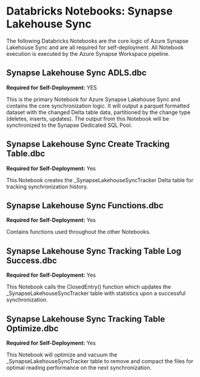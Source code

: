 # Databricks Notebooks: Synapse Lakehouse Sync

The following Databricks Notebooks are the core logic of Azure Synapse Lakehouse Sync and are all required for self-deployment. All Notebook execution is executed by the Azure Synapse Workspace pipeline.

## Synapse Lakehouse Sync ADLS.dbc

**Required for Self-Deployment:** YES

This is the primary Notebook for Azure Synapse Lakehouse Sync and contains the core synchronization logic. It will output a parquet formatted dataset with the changed Delta table data, partitioned by the change type (deletes, inserts, updates). The output from this Notebook will be synchronized to the Synapse Dedicated SQL Pool.

## Synapse Lakehouse Sync Create Tracking Table.dbc

**Required for Self-Deployment:** Yes

This Notebook creates the _SynapseLakehouseSyncTracker Delta table for tracking synchronization history.

## Synapse Lakehouse Sync Functions.dbc

**Required for Self-Deployment:** Yes

Contains functions used throughout the other Notebooks.

## Synapse Lakehouse Sync Tracking Table Log Success.dbc

**Required for Self-Deployment:** Yes

This Notebook calls the ClosedEntry() function which updates the _SynapseLakehouseSyncTracker table with statistics upon a successful synchronization.

## Synapse Lakehouse Sync Tracking Table Optimize.dbc

**Required for Self-Deployment:** Yes

This Notebook will optimize and vacuum the _SynapseLakehouseSyncTracker table to remove and compact the files for optimal reading performance on the next synchronization.